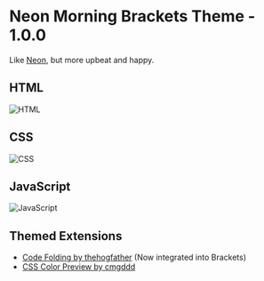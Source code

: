 Neon Morning Brackets Theme - 1.0.0
=========

Like [Neon](https://github.com/dustindowell22/neon-brackets-theme), but more upbeat and happy.

## HTML
![HTML](https://github.com/dustindowell22/neon-morning-brackets-theme/blob/master/preview/morn-html.png)

## CSS
![CSS](https://github.com/dustindowell22/neon-morning-brackets-theme/blob/master/preview/morn-css.png)

## JavaScript
![JavaScript](https://github.com/dustindowell22/neon-morning-brackets-theme/blob/master/preview/morn-js.png)

## Themed Extensions
+ [Code Folding by thehogfather](https://github.com/thehogfather/brackets-code-folding) (Now integrated into Brackets)
+ [CSS Color Preview by cmgddd](https://github.com/cmgddd/Brackets-css-color-preview)
